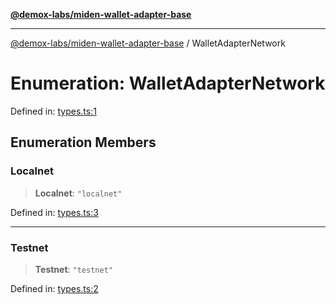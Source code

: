 [**@demox-labs/miden-wallet-adapter-base**](../README.md)

***

[@demox-labs/miden-wallet-adapter-base](../globals.md) / WalletAdapterNetwork

# Enumeration: WalletAdapterNetwork

Defined in: [types.ts:1](https://github.com/demox-labs/miden-wallet-adapter/blob/1ef8b04773cb8b7272bbf6a4eb810ab074d47de8/packages/core/base/types.ts#L1)

## Enumeration Members

### Localnet

> **Localnet**: `"localnet"`

Defined in: [types.ts:3](https://github.com/demox-labs/miden-wallet-adapter/blob/1ef8b04773cb8b7272bbf6a4eb810ab074d47de8/packages/core/base/types.ts#L3)

***

### Testnet

> **Testnet**: `"testnet"`

Defined in: [types.ts:2](https://github.com/demox-labs/miden-wallet-adapter/blob/1ef8b04773cb8b7272bbf6a4eb810ab074d47de8/packages/core/base/types.ts#L2)
